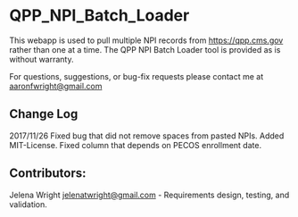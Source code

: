 # QPP_NPI_Batch_Loader
This webapp is used to pull multiple NPI records from https://qpp.cms.gov rather than one at a time.
The QPP NPI Batch Loader tool is provided as is without warranty.

For questions, suggestions, or bug-fix requests please contact me at aaronfwright@gmail.com

## Change Log
2017/11/26 	Fixed bug that did not remove spaces from pasted NPIs.
			Added MIT-License.
			Fixed column that depends on PECOS enrollment date.
			
		   
## Contributors:
Jelena Wright jelenatwright@gmail.com - Requirements design, testing, and validation.